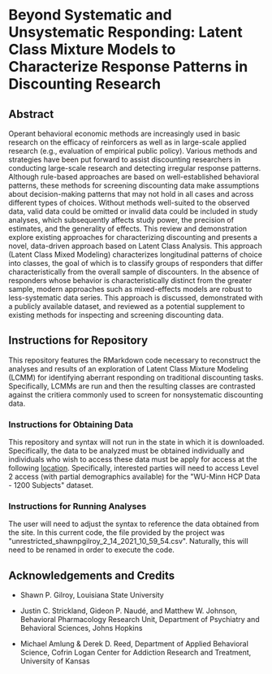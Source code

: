 # Beyond Systematic and Unsystematic Responding: Latent Class Mixture Models to Characterize Response Patterns in Discounting Research

## Abstract

Operant behavioral economic methods are increasingly used in basic research on the efficacy of reinforcers as well as in large-scale applied research (e.g., evaluation of empirical public policy). Various methods and strategies have been put forward to assist discounting researchers in conducting large-scale research and detecting irregular response patterns. Although rule-based approaches are based on well-established behavioral patterns, these methods for screening discounting data make assumptions about decision-making patterns that may not hold in all cases and across different types of choices. Without methods well-suited to the observed data, valid data could be omitted or invalid data could be included in study analyses, which subsequently affects study power, the precision of estimates, and the generality of effects. This review and demonstration explore existing approaches for characterizing discounting and presents a novel, data-driven approach based on Latent Class Analysis. This approach (Latent Class Mixed Modeling) characterizes longitudinal patterns of choice into classes, the goal of which is to classify groups of responders that differ characteristically from the overall sample of discounters. In the absence of responders whose behavior is characteristically distinct from the greater sample, modern approaches such as mixed-effects models are robust to less-systematic data series. This approach is discussed, demonstrated with a publicly available dataset, and reviewed as a potential supplement to existing methods for inspecting and screening discounting data.

## Instructions for Repository

This repository features the RMarkdown code necessary to reconstruct the analyses and results of an exploration of Latent Class Mixture Modeling (LCMM) for identifying aberrant responding on traditional discounting tasks. Specifically, LCMMs are run and then the resulting classes are contrasted against the critiera commonly used to screen for nonsystematic discounting data.

### Instructions for Obtaining Data

This repository and syntax will not run in the state in which it is downloaded. Specifically, the data to be analyzed must be obtained individually and individuals who wish to access these data must be apply for access at the following [location](https://db.humanconnectome.org/ "location"). Specifically, interested parties will need to access Level 2 access (with partial demographics available) for the "WU-Minn HCP Data - 1200 Subjects" dataset.

### Instructions for Running Analyses

The user will need to adjust the syntax to reference the data obtained from the site. In this current code, the file provided by the project was "unrestricted_shawnpgilroy_2_14_2021_10_59_54.csv". Naturally, this will need to be renamed in order to execute the code.

## Acknowledgements and Credits

* Shawn P. Gilroy, Louisiana State University

* Justin C. Strickland, Gideon P. Naudé, and Matthew W. Johnson, Behavioral Pharmacology Research Unit, Department of Psychiatry and Behavioral Sciences, Johns Hopkins

* Michael Amlung & Derek D. Reed, Department of Applied Behavioral Science, Cofrin Logan Center for Addiction Research and Treatment, University of Kansas
